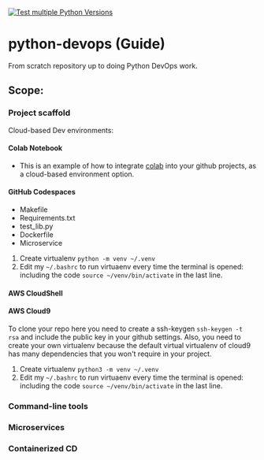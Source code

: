 [![Test multiple Python Versions](https://github.com/endybits/python-devops/actions/workflows/main.yml/badge.svg)](https://github.com/endybits/python-devops/actions/workflows/main.yml)
# python-devops (Guide)
From scratch repository up to doing Python DevOps work.

## Scope:
### Project scaffold

Cloud-based Dev environments:
#### Colab Notebook
  - This is an example of how to integrate [colab](https://github.com/endybits/python-devops/blob/master/data_structures_and_more.ipynb) into your github projects, as a cloud-based environment option.

#### GitHub Codespaces
* Makefile
* Requirements.txt
* test_lib.py
* Dockerfile
* Microservice

1. Create virtualenv `python -m venv ~/.venv`
2. Edit my `~/.bashrc` to run virtuaenv every time the terminal is opened: including the code `source ~/venv/bin/activate` in the last line.

#### AWS CloudShell

#### AWS Cloud9
To clone your repo here you need to create a ssh-keygen `ssh-keygen -t rsa` and include the public key in your github settings. 
Also, you need to create your own virtualenv because the default virtual virtualenv of cloud9 has many dependencies that you won't require in your project.

1. Create virtualenv `python3 -m venv ~/.venv`
2. Edit my `~/.bashrc` to run virtuaenv every time the terminal is opened: including the code `source ~/venv/bin/activate` in the last line.


### Command-line tools
### Microservices
### Containerized CD

